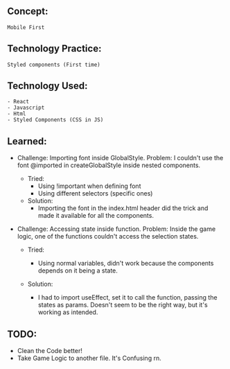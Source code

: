 ## Concept:

    Mobile First

## Technology Practice:

    Styled components (First time)

## Technology Used:

    - React
    - Javascript
    - Html
    - Styled Components (CSS in JS)

## Learned:

- Challenge: Importing font inside GlobalStyle.
  Problem: I couldn't use the font @imported in createGlobalStyle inside nested components.

  - Tried:
    - Using !important when defining font
    - Using different selectors (specific ones)
  - Solution:
    - Importing the font in the index.html header did the trick and made it available for all the components.

- Challenge: Accessing state inside function.
  Problem: Inside the game logic, one of the functions couldn't access the selection states.

  - Tried:

    - Using normal variables, didn't work because the components depends on it being a state.

  - Solution:
    - I had to import useEffect, set it to call the function, passing the states as params. Doesn't seem to be the right way, but it's working as intended.

## TODO:

- Clean the Code better!
- Take Game Logic to another file. It's Confusing rn.
